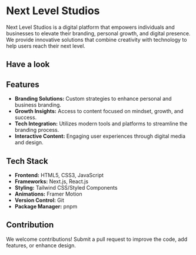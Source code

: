 # Next Level Studios

Next Level Studios is a digital platform that empowers individuals and businesses to elevate their branding, personal growth, and digital presence. We provide innovative solutions that combine creativity with technology to help users reach their next level.

## Have a look



## Features

- **Branding Solutions:** Custom strategies to enhance personal and business branding.
- **Growth Insights:** Access to content focused on mindset, growth, and success.
- **Tech Integration:** Utilizes modern tools and platforms to streamline the branding process.
- **Interactive Content:** Engaging user experiences through digital media and design.
  
## Tech Stack

- **Frontend:** HTML5, CSS3, JavaScript
- **Frameworks:** Next.js, React.js
- **Styling:** Tailwind CSS/Styled Components
- **Animations:** Framer Motion
- **Version Control:** Git
- **Package Manager:** pnpm

## Contribution

We welcome contributions! Submit a pull request to improve the code, add features, or enhance design.
